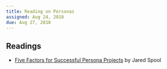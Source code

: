 ```yaml
---
title: Reading on Personas
assigned: Aug 24, 2018
due: Aug 27, 2018
---
```


Readings
--------

- [Five Factors for Successful Persona Projects](https://articles.uie.com/successful_persona_projects/) by Jared Spool
